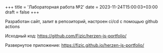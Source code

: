 +++
title = 'Лабораторная работа №2'
date = 2023-11-24T15:00:03+03:00
draft = false
+++

Разработан сайт, залит в репозиторий, настроен ci/cd с помощью github actions

Исходный код: https://github.com/Fizic/herzen-js-portfolio/

Развернутое приложение: https://fizic.github.io/herzen-js-portfolio/
